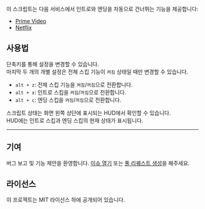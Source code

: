 이 스크립트는 다음 서비스에서 인트로와 엔딩을 자동으로 건너뛰는 기능을 제공합니다:

- [Prime Video](https://amazon.co.jp/gp/video/storefront)
- [Netflix](https://netflix.com)

## 사용법

단축키를 통해 설정을 변경할 수 있습니다.  
마지막 두 개의 개별 설정은 전체 스킵 기능이 `켜짐` 상태일 때만 변경할 수 있습니다.

- `alt + z`: 전체 스킵 기능을 `켜짐`/`꺼짐`으로 전환합니다.
- `alt + x`: 인트로 스킵을 `켜짐`/`꺼짐`으로 전환합니다.
- `alt + c`: 엔딩 스킵을 `켜짐`/`꺼짐`으로 전환합니다.

스크립트 상태는 화면 왼쪽 상단에 표시되는 HUD에서 확인할 수 있습니다.  
HUD에는 인트로 스킵과 엔딩 스킵의 현재 상태가 표시됩니다.

---

## 기여

버그 보고 및 기능 제안을 환영합니다. [이슈 열기](https://github.com/yossy17/streaming-video-skipper/issues) 또는 [풀 리퀘스트 생성](https://github.com/yossy17/streaming-video-skipper/pulls)을 해주세요.

## 라이선스

이 프로젝트는 MIT 라이선스 하에 공개되어 있습니다.
